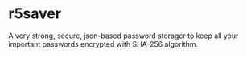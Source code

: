 # r5saver
A very strong, secure, json-based password storager to keep all your important passwords encrypted with SHA-256 algorithm. 
